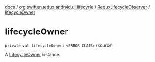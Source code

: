 [docs](../../index.md) / [org.swiften.redux.android.ui.lifecycle](../index.md) / [ReduxLifecycleObserver](index.md) / [lifecycleOwner](./lifecycle-owner.md)

# lifecycleOwner

`private val lifecycleOwner: <ERROR CLASS>` [(source)](https://github.com/protoman92/KotlinRedux/tree/master/android/android-lifecycle/src/main/java/org/swiften/redux/android/ui/lifecycle/AndroidLifecycle.kt#L43)

A [LifecycleOwner](#) instance.

